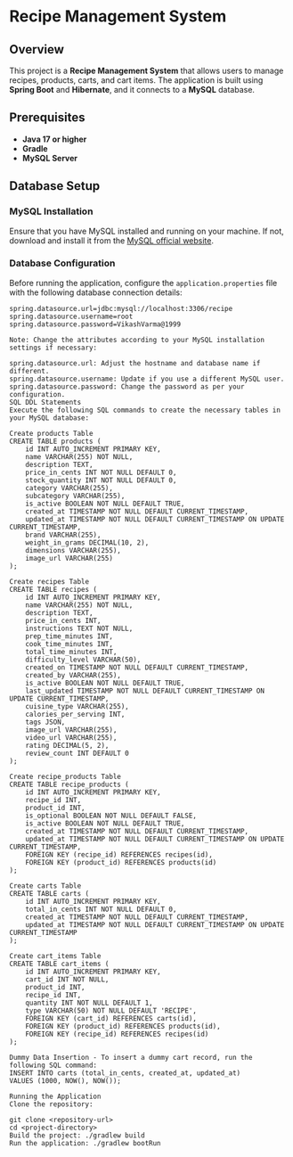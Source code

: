 # Recipe Management System

## Overview
This project is a **Recipe Management System** that allows users to manage recipes, products, carts, and cart items. The application is built using **Spring Boot** and **Hibernate**, and it connects to a **MySQL** database.

## Prerequisites
- **Java 17 or higher**
- **Gradle**
- **MySQL Server**

## Database Setup

### MySQL Installation
Ensure that you have MySQL installed and running on your machine. If not, download and install it from the [MySQL official website](https://dev.mysql.com/downloads/mysql/).

### Database Configuration
Before running the application, configure the `application.properties` file with the following database connection details:

```properties
spring.datasource.url=jdbc:mysql://localhost:3306/recipe
spring.datasource.username=root
spring.datasource.password=VikashVarma@1999

Note: Change the attributes according to your MySQL installation settings if necessary:

spring.datasource.url: Adjust the hostname and database name if different.
spring.datasource.username: Update if you use a different MySQL user.
spring.datasource.password: Change the password as per your configuration.
SQL DDL Statements
Execute the following SQL commands to create the necessary tables in your MySQL database:
```

```
Create products Table
CREATE TABLE products (
    id INT AUTO_INCREMENT PRIMARY KEY,
    name VARCHAR(255) NOT NULL,
    description TEXT,
    price_in_cents INT NOT NULL DEFAULT 0,
    stock_quantity INT NOT NULL DEFAULT 0,
    category VARCHAR(255),
    subcategory VARCHAR(255),
    is_active BOOLEAN NOT NULL DEFAULT TRUE,
    created_at TIMESTAMP NOT NULL DEFAULT CURRENT_TIMESTAMP,
    updated_at TIMESTAMP NOT NULL DEFAULT CURRENT_TIMESTAMP ON UPDATE CURRENT_TIMESTAMP,
    brand VARCHAR(255),
    weight_in_grams DECIMAL(10, 2),
    dimensions VARCHAR(255),
    image_url VARCHAR(255)
);
```

```
Create recipes Table
CREATE TABLE recipes (
    id INT AUTO_INCREMENT PRIMARY KEY,
    name VARCHAR(255) NOT NULL,
    description TEXT,
    price_in_cents INT,
    instructions TEXT NOT NULL,
    prep_time_minutes INT,
    cook_time_minutes INT,
    total_time_minutes INT,
    difficulty_level VARCHAR(50),
    created_on TIMESTAMP NOT NULL DEFAULT CURRENT_TIMESTAMP,
    created_by VARCHAR(255),
    is_active BOOLEAN NOT NULL DEFAULT TRUE,
    last_updated TIMESTAMP NOT NULL DEFAULT CURRENT_TIMESTAMP ON UPDATE CURRENT_TIMESTAMP,
    cuisine_type VARCHAR(255),
    calories_per_serving INT,
    tags JSON,
    image_url VARCHAR(255),
    video_url VARCHAR(255),
    rating DECIMAL(5, 2),
    review_count INT DEFAULT 0
);
```

```
Create recipe_products Table
CREATE TABLE recipe_products (
    id INT AUTO_INCREMENT PRIMARY KEY,
    recipe_id INT,
    product_id INT,
    is_optional BOOLEAN NOT NULL DEFAULT FALSE,
    is_active BOOLEAN NOT NULL DEFAULT TRUE,
    created_at TIMESTAMP NOT NULL DEFAULT CURRENT_TIMESTAMP,
    updated_at TIMESTAMP NOT NULL DEFAULT CURRENT_TIMESTAMP ON UPDATE CURRENT_TIMESTAMP,
    FOREIGN KEY (recipe_id) REFERENCES recipes(id),
    FOREIGN KEY (product_id) REFERENCES products(id)
);
```

```
Create carts Table
CREATE TABLE carts (
    id INT AUTO_INCREMENT PRIMARY KEY,
    total_in_cents INT NOT NULL DEFAULT 0,
    created_at TIMESTAMP NOT NULL DEFAULT CURRENT_TIMESTAMP,
    updated_at TIMESTAMP NOT NULL DEFAULT CURRENT_TIMESTAMP ON UPDATE CURRENT_TIMESTAMP
);
```

```
Create cart_items Table
CREATE TABLE cart_items (
    id INT AUTO_INCREMENT PRIMARY KEY,
    cart_id INT NOT NULL,
    product_id INT,
    recipe_id INT,
    quantity INT NOT NULL DEFAULT 1,
    type VARCHAR(50) NOT NULL DEFAULT 'RECIPE',
    FOREIGN KEY (cart_id) REFERENCES carts(id),
    FOREIGN KEY (product_id) REFERENCES products(id),
    FOREIGN KEY (recipe_id) REFERENCES recipes(id)
);
```

```
Dummy Data Insertion - To insert a dummy cart record, run the following SQL command:
INSERT INTO carts (total_in_cents, created_at, updated_at) 
VALUES (1000, NOW(), NOW());
```

```
Running the Application
Clone the repository:

git clone <repository-url>
cd <project-directory>
Build the project: ./gradlew build
Run the application: ./gradlew bootRun
```

